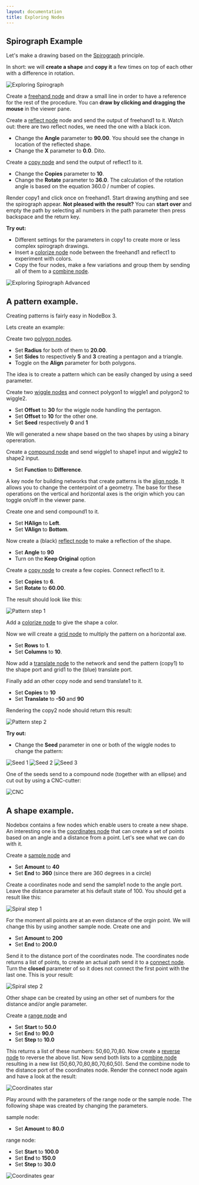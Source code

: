 ```yaml
---
layout: documentation
title: Exploring Nodes
---
```


Spirograph Example
-------------------

Let's make a drawing based on the [Spirograph](http://en.wikipedia.org/wiki/Spirograph) principle. 

In short: we will **create a shape** and **copy it** a few times on top of each other with a difference in rotation.

![Exploring Spirograph](exploring-spirograph1.png)

Create a [freehand node](/node/reference/corevector/freehand.html) and draw a small line in order to have a reference for the rest of the procedure. You can **draw by clicking and dragging the mouse** in the viewer pane.

Create a [reflect node](/node/reference/corevector/reflect.html) node and send the output of freehand1 to it. Watch out: there are two reflect nodes, we need the one with a black icon.

* Change the **Angle** parameter to **90.00**. You should see the change in location of the reflected shape.
* Change the **X** parameter to **0.0**. Dito.

Create a [copy node](/node/reference/corevector/copy.html) and send the output of reflect1 to it.

* Change the **Copies** parameter to **10**.
* Change the **Rotate** parameter to **36.0**. The calculation of the rotation angle is based on the equation 360.0 / number of copies.

Render copy1 and click once on freehand1. Start drawing anything and see the spirograph appear. **Not pleased with the result?** You can **start over** and empty the path by selecting all numbers in the path parameter then press backspace and the return key.

**Try out:**

* Different settings for the parameters in copy1 to create more or less complex spirograph drawings.
* Insert a [colorize node](/node/reference/corevector/colorize.html) node between the freehand1 and reflect1 to experiment with colors.  
* Copy the four nodes, make a few variations and group them by sending all of them to a [combine node](/node/reference/list/combine.html).

![Exploring Spirograph Advanced](exploring-spirograph2.png)


A pattern example.
-------------------

Creating patterns is fairly easy in NodeBox 3.

Lets create an example:

Create two [polygon nodes](/node/reference/corevector/polygon.html).

* Set **Radius** for both of them to **20.00**.
* Set **Sides** to respectively **5** and **3** creating a pentagon and a triangle.
* Toggle on the **Align** parameter for both polygons.

The idea is to create a pattern which can be easily changed by using a seed parameter.

Create two [wiggle nodes](/node/reference/corevector/wiggle.html) and connect polygon1 to wiggle1 and polygon2 to wiggle2.

* Set **Offset** to **30** for the wiggle node handling the pentagon.
* Set **Offset** to **10** for the other one.
* Set **Seed** respectively **0** and **1**

We will generated a new shape based on the two shapes by using a binary opereration.

Create a [compound node](/node/reference/corevector/compound.html) and send wiggle1 to shape1 input and wiggle2 to shape2 input.

* Set **Function** to **Difference**.

A key node for building networks that create patterns is the [align node](/node/reference/corevector/align.html). It allows you to change the centerpoint of a geometry. The base for these operations on the vertical and horizontal axes is the origin which you can toggle on/off in the viewer pane. 

Create one and send compound1 to it.

* Set **HAlign** to **Left**.
* Set **VAlign** to **Bottom**.

Now create a (black) [reflect node](/node/reference/corevector/reflect.html) to make a reflection of the shape.

* Set **Angle** to **90**
* Turn on the **Keep Original** option

Create a [copy node](/node/reference/corevector/copy.html) to create a few copies. Connect reflect1 to it.

* Set **Copies** to **6**.
* Set **Rotate** to **60.00**.

The result should look like this:

![Pattern step 1](exploring-pattern-step1.png)

Add a [colorize node](/node/reference/corevector/colorize.html) to give the shape a color.

Now we will create a [grid node](/node/reference/corevector/grid.html) to multiply the pattern on a horizontal axe. 

* Set **Rows** to **1**.
* Set **Columns** to **10**.

Now add a [translate node](/node/reference/corevector/translate.html) to the network and send the pattern (copy1) to the shape port and grid1 to the (blue) translate port.

Finally add an other copy node and send translate1 to it.

* Set **Copies** to **10**
* Set **Translate** to **-50** and **90**

Rendering the copy2 node should return this result:

![Pattern step 2](exploring-pattern-step2.png)

**Try out:**

* Change the **Seed** parameter in one or both of the wiggle nodes to change the pattern:

![Seed 1](exploring-pattern-a.png)
![Seed 2](exploring-pattern-b.png)
![Seed 3](exploring-pattern-c.png)

One of the seeds send to a compound node (together with an ellipse) and cut out by using a CNC-cutter:

![CNC](exploring-cnc.jpg)

A shape example.
-------------------

Nodebox contains a few nodes which enable users to create a new shape. An interesting one is the [coordinates node](/node/reference/math/coordinates.html) that can create a set of points based on an angle and a distance from a point. Let's see what we can do with it.

Create a [sample node](/node/reference/math/sample.html) and 

* Set **Amount** to **40**
* Set **End** to **360** (since there are 360 degrees in a circle)

Create a coordinates node and send the sample1 node to the angle port. Leave the distance parameter at his default state of 100. You should get a result like this:

![Spiral step 1](exploring-spiral-part1.png)

For the moment all points are at an even distance of the orgin point. We will change this by using another sample node. Create one and 

* Set **Amount** to **200**
* Set **End** to **200.0**

Send it to the distance port of the coordinates node. The coordinates node returns a list of points, to create an actual path send it to a [connect node](/node/reference/corevector/connect.html). Turn the **closed** parameter of so it does not connect the first point with the last one. This is your result:

![Spiral step 2](exploring-spiral-part2.png)

Other shape can be created by using an other set of numbers for the distance and/or angle parameter.

Create a [range node](/node/reference/math/range.html) and

* Set **Start** to **50.0**
* Set **End** to **90.0**
* Set **Step** to **10.0**

This returns a list of these numbers: 50,60,70,80. Now create a [reverse node](/node/reference/list/reverse.html) to reverse the above list. Now send both lists to a [combine node](/node/reference/list/combine.html) resulting in a new list (50,60,70,80,80,70,60,50). Send the combine node to the distance port of the coordinates node. Render the connect node again and have a look at the result:

![Coordinates star](exploring-coordinates-star.png)

Play around with the parameters of the range node or the sample node. The following shape was created by changing the parameters.

sample node:

* Set **Amount** to **80.0**

range node:

* Set **Start** to **100.0**
* Set **End** to **150.0**
* Set **Step** to **30.0**

![Coordinates gear](exploring-coordinates-gear.png)





